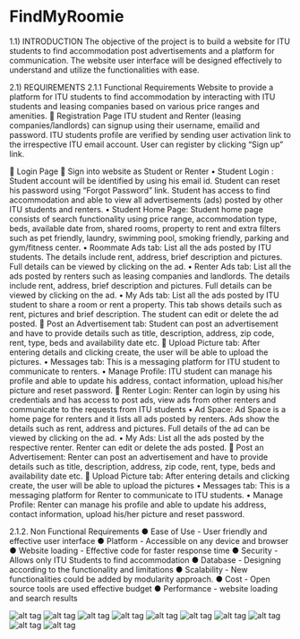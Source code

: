 # FindMyRoomie

1.1) INTRODUCTION
The objective of the project is to build a website for ITU students to find accommodation post advertisements and a platform for communication. The website user interface will be designed effectively to understand and utilize the functionalities with ease.

2.1) REQUIREMENTS
2.1.1 Functional Requirements
Website to provide a platform for ITU students to find accommodation by interacting with ITU students and leasing companies based on various price ranges and amenities.
	Registration Page 
ITU student and Renter (leasing companies/landlords) can signup using their username, emailid and password. ITU students profile are 
verified by sending user activation link to the irrespective ITU email account. User can register by clicking “Sign up” link.

	Login Page
	Sign into website as Student or Renter 
•	Student Login : Student account will be identified by using his email id. Student can reset his password using “Forgot Password” link. Student has access to find accommodation and able to view all advertisements (ads) posted by other ITU students and renters.
•	Student Home Page: Student home page consists of search functionality using price range, accommodation type, beds, available date from, shared rooms, property to rent and extra filters such as pet friendly, laundry, swimming pool, smoking friendly, parking and  gym/fitness center.
•	Roommate Ads tab: List all the ads posted by ITU students. The details include rent, address, brief description and pictures. Full details can be viewed by clicking on the ad.
•	Renter Ads tab: List all the ads posted by renters such as leasing companies and landlords. The details include rent, address, brief description and pictures. Full details can be viewed by clicking on the ad. 
•	My Ads tab: List all the ads posted by ITU student to share a room or rent a property. This tab shows details such as rent, pictures and brief description. The student can edit or delete the ad posted.
	Post an Advertisement tab: Student can post an advertisement and have to provide details such as title, description, address, zip code, rent, type, beds and availability date etc.
	Upload Picture tab: After entering details and clicking create, the user will be able to upload the pictures.
•	Messages tab: This is a messaging platform for ITU student to communicate to renters. 
•	Manage Profile: ITU student can manage his profile and able to update his address, contact information, upload his/her picture and reset password.
	Renter Login: Renter can login by using his credentials and has access to post ads, view ads from other renters and communicate to the requests from ITU students
•	Ad Space: Ad Space is a home page for renters and it lists all ads posted by renters. Ads show the details such as rent, address and pictures. Full details of the ad can be viewed by clicking on the ad. 
•	My Ads: List all the ads posted by the respective renter. Renter can edit or delete the ads posted.
	Post an Advertisement: Renter can post an advertisement and have to provide details such as title, description, address, zip code, rent, type, beds and availability date etc. 
	Upload Picture tab: After entering details and clicking create, the user will be able to upload the pictures
•	Messages tab: This is a messaging platform for Renter to communicate to ITU students. 
•	Manage Profile: Renter can manage his profile and able to update his address, contact information, upload his/her picture and reset password.

2.1.2. Non Functional Requirements
● Ease of Use - User friendly and effective user interface
● Platform - Accessible on any device and browser
● Website loading - Effective code for faster response time
● Security - Allows only ITU Students to find accommodation
● Database - Designing according to the functionality and limitations
● Scalability - New functionalities could be added by modularity approach.
● Cost - Open source tools are used effective budget
● Performance - website loading and search results



![alt tag](Designs/1.jpg)
![alt tag](Designs/2.jpg)
![alt tag](Designs/3.jpg)
![alt tag](Designs/4.jpg)
![alt tag](Designs/5.jpg)
![alt tag](Designs/6.jpg)
![alt tag](Designs/7.jpg)
![alt tag](Designs/8.jpg)
![alt tag](Designs/9.jpg)
![alt tag](Designs/10.jpg)
